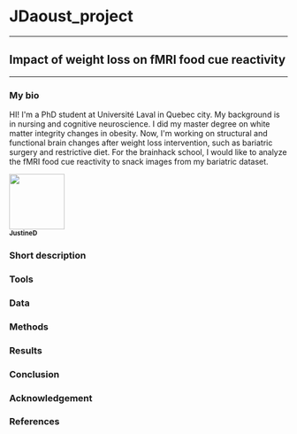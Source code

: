 # JDaoust_project
---
## Impact of weight loss on fMRI food cue reactivity
---
### My bio

HI! I'm a PhD student at Université Laval in Quebec city. My background is in nursing and cognitive neuroscience. I did my master degree on white matter integrity changes in obesity. Now, I'm working on structural and functional brain changes after weight loss intervention, such as bariatric surgery and restrictive diet. For the brainhack school, I would like to analyze the fMRI food cue reactivity to snack images from my bariatric dataset.


<a href="https://github.com/JustineD56">
   <img src="https://avatars.githubusercontent.com/u/63309940?s=400&u=9f305a2637bc16167121f49d7ac32d2aae94a24d&v=4" width="100px;" alt=""/>
   <br /><sub><b>JustineD</b></sub>
</a>

### Short description

### Tools

### Data

### Methods

### Results

### Conclusion

### Acknowledgement

### References
